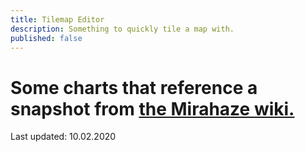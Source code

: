 ```yaml
---
title: Tilemap Editor
description: Something to quickly tile a map with.
published: false
---
```


# Some charts that reference a snapshot from [the Mirahaze wiki.](https://kirarafantasia.miraheze.org/wiki/Main_Page)
Last updated: 10.02.2020

<script src="assets/js/KiraraStats.js"></script>
<div style="text-align:center">
	<canvas id="selectMap"></canvas>
</div>
<div style="width: 100%; height: 550px; margin: 20px auto;">
	<canvas id="tileMap"></canvas>
</div>
